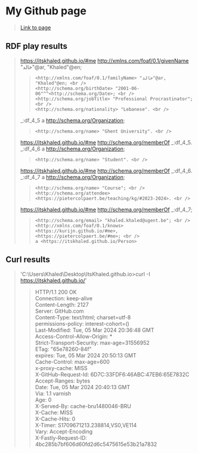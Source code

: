 # My Github page

> [Link to page](https://itskhaled.github.io/)

## RDF play results 

> <https://itskhaled.github.io/#me> <http://xmlns.com/foaf/0.1/givenName> "خالد"@ar, "Khaled"@en; <br />
>>     <http://xmlns.com/foaf/0.1/familyName> "خالد"@ar, "Khaled"@en; <br />
>>     <http://schema.org/birthDate> "2001-06-06"^^<http://schema.org/Date>; <br />
>>     <http://schema.org/jobTitle> "Professional Procrastinator"; <br />
>>     <http://schema.org/nationality> "Lebanese". <br />
> _:df_4_5 a <http://schema.org/Organization>; <br />
>>     <http://schema.org/name> "Ghent University". <br />
> <https://itskhaled.github.io/#me> <http://schema.org/memberOf> _:df_4_5. <br />
> _:df_4_6 a <http://schema.org/Organization>; <br />
>>     <http://schema.org/name> "Student". <br />
> <https://itskhaled.github.io/#me> <http://schema.org/memberOf> _:df_4_6. <br />
> _:df_4_7 a <http://schema.org/Organization>; <br />
>>     <http://schema.org/name> "Course"; <br />
>>     <http://schema.org/attendee> <https://pietercolpaert.be/teaching/kg/#2023-2024>. <br />
> <https://itskhaled.github.io/#me> <http://schema.org/memberOf> _:df_4_7; <br />
>>     <http://schema.org/email> "khaled.khaled@ugent.be"; <br />
>>     <http://xmlns.com/foaf/0.1/knows> <https://kurijn.github.io/#me>, <https://pietercolpaert.be/#me>; <br />
>>     a <https://itskhaled.github.io/Person>

## Curl results

> 'C:\Users\Khaled\Desktop\ItsKhaled.github.io>curl -I https://itskhaled.github.io/' <br />
>> HTTP/1.1 200 OK <br />
>> Connection: keep-alive <br />
>> Content-Length: 2127 <br />
>> Server: GitHub.com <br />
>> Content-Type: text/html; charset=utf-8 <br />
>> permissions-policy: interest-cohort=() <br />
>> Last-Modified: Tue, 05 Mar 2024 20:36:48 GMT <br />
>> Access-Control-Allow-Origin: * <br />
>> Strict-Transport-Security: max-age=31556952 <br />
>> ETag: "65e78260-84f" <br />
>> expires: Tue, 05 Mar 2024 20:50:13 GMT <br />
>> Cache-Control: max-age=600 <br />
>> x-proxy-cache: MISS <br />
>> X-GitHub-Request-Id: 6D7C:33FDF6:46ABC:47EB6:65E7832C <br />
>> Accept-Ranges: bytes <br />
>> Date: Tue, 05 Mar 2024 20:40:13 GMT <br />
>> Via: 1.1 varnish <br />
>> Age: 0 <br />
>> X-Served-By: cache-bru1480046-BRU <br />
>> X-Cache: MISS <br />
>> X-Cache-Hits: 0 <br />
>> X-Timer: S1709671213.238814,VS0,VE114 <br />
>> Vary: Accept-Encoding <br />
>> X-Fastly-Request-ID: 4bc285b7bf606d60fd2d6c5475615e53b21a7832 <br />


